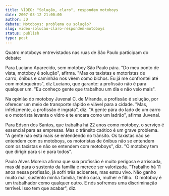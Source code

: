```yaml
---
title: VÍDEO: "Solução, claro", respondem motoboys
date: 2007-03-12 21:00:00
author: JD
debate: Motoboys: problema ou solução?
slug: video-solucao-claro-respondem-motoboys
status: publish 
type: post
---
```


Quatro motoboys entrevistados nas ruas de São Paulo participam do debate:
  


  
Para Luciano Aparecido, sem motoboy São Paulo pára. "Do meu ponto de vista, motoboy é solução", afirma. "Mas os taxistas e motoristas de carro, ônibus e caminhão nos vêem como bichos. Eu já me confrontei até com motoqueiros", diz Luciano, que garante: a profissão não é para qualquer um. "Eu conheço gente que trabalhou um dia e não veio mais".  
  
Na opinião do motoboy Juvenal C. de Miranda, a profissão é solução, por oferecer um meio de transporte rápido e viável para a cidade. "Mas, infelizmente, a profissão é ingrata", diz. "A gente pára do lado de um carro e o motorista levanta o vidro e te encara como um ladrão", afirma Juvenal.  
  
Para Edson dos Santos, que trabalha há 22 anos como motoboy, o serviço é essencial para as empresas. Mas o trânsito caótico é um grave problema. "A gente não está mais se entendendo no trânsito. Os taxistas não se entendem com os motoboys, os motoristas de ônibus não se entendem com os taxistas e não se entendem com motoboys", diz. "O motoboy tem que dirigir para si e para todos".   
  
Paulo Alves Moreira afirma que sua profissão é muito perigosa e arriscada, mas dá para o sustento da família e merece ser valorizada. "Trabalho há 11 anos nessa profissão, já sofri três acidentes, mas estou vivo. Não ganho muito mal, sustento minha família, tenho casa, mulher e filho.  O motoboy é um trabalhador como qualquer outro. E nós sofremos uma discriminação terrível. Isso tem que acabar", diz.  
  

